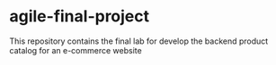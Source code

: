 # agile-final-project
This repository contains the final lab for develop the backend product catalog for an e-commerce website
